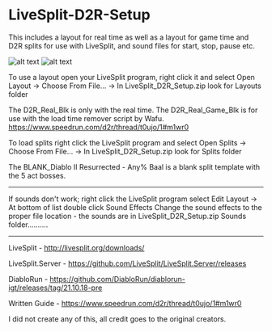 # LiveSplit-D2R-Setup

This includes a layout for real time as well as a layout for game time and D2R splits for use with LiveSplit, and sound files for start, stop, pause etc.

![alt text](https://i.imgur.com/Nitw9Eo.png) ![alt text](https://i.imgur.com/XrjSFOS.png)

To use a layout open your LiveSplit program, right click it and select Open Layout -> Choose From File... -> In LiveSplit_D2R_Setup.zip look for Layouts folder

The D2R_Real_Blk is only with the real time.
The D2R_Real_Game_Blk is for use with the load time remover script by Wafu. https://www.speedrun.com/d2r/thread/t0ujo/1#m1wr0

To load splits right click the LiveSplit program and select Open Splits -> Choose From File... -> In LiveSplit_D2R_Setup.zip look for Splits folder

The BLANK_Diablo II Resurrected - Any% Baal is a blank split template with the 5 act bosses.

----------------------------------------------------------------------------------------------------------------------------------------------------------------

If sounds don't work; right click the LiveSplit program select Edit Layout -> At bottom of list double click Sound Effects
Change the sound effects to the proper file location - the sounds are in LiveSplit_D2R_Setup.zip Sounds folder..........

----------------------------------------------------------------------------------------------------------------------------------------------------------------

LiveSplit - http://livesplit.org/downloads/

LiveSplit.Server - https://github.com/LiveSplit/LiveSplit.Server/releases

DiabloRun - https://github.com/DiabloRun/diablorun-igt/releases/tag/21.10.18-pre

Written Guide - https://www.speedrun.com/d2r/thread/t0ujo/1#m1wr0

I did not create any of this, all credit goes to the original creators.
